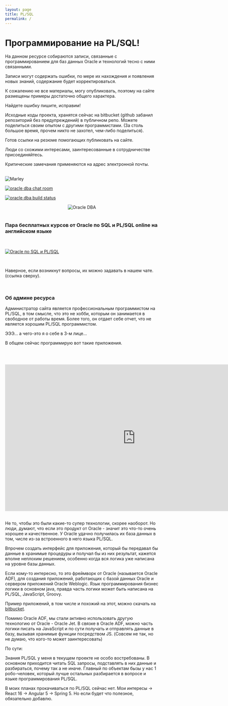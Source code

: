 ```yaml
---
layout: page
title: PL/SQL
permalink: /
---
```


# Программирование на PL/SQL!

На данном ресурсе собираются записи, связанные с программированием для баз данных Oracle и технологий тесно с ними связанными.

Записи могут содержать ошибки, по мере их нахождения и появления новых знаний, содержание будет корректироваться.

К сожалению не все материалы, могу опубликовать, поэтому на сайте размещены примеры достаточно общего характера.

Найдете ошибку пишите, исправим!

Исходные коды проекта, хранятся сейчас на bitbucket (github забанил репозиторий без предупреждений) в публичном репо. Можете поделиться своим опытом с другими программистами. (За столь большое время, прочем никто не захотел, чем-либо поделиться). 

Готов ссылки на резюме помогающих публиковать на сайте. 

Люди со схожими интересами, заинтересованные в сотрудничестве присоединяйтесь.


Критические замечания применяются на адрес электронной почты.

<br/>
<img src="http://img.fotografii.org/a3333333mail.gif" alt="Marley" border="0" />

<a href="https://gitter.im/oracle-dba-ru/Lobby" rel="nofollow"><img src="https://badges.gitter.im/oracle-dba-ru/Lobby.svg" alt="oracle dba chat room"></a>

<a href="https://travis-ci.org/plsql/plsql.ru" rel="nofollow"><img src="https://travis-ci.org/plsql/plsql.ru.svg?branch=gh-pages" alt="oracle dba build status"></a>


<div align="center">
	<img src="//files.plsql.ru/kritika.jpg" alt="Oracle DBA" border="0" />
</div>


<br/>

### Пара бесплатных курсов от Oracle по SQL и PL/SQL online на английском языке


<br/>

<a href="https://apexapps.oracle.com/pls/apex/f?p=44785:147:101628603859504::NO:::"><img src="//storage6.static.itmages.ru/i/18/0120/h_1516461266_8889961_f002169290.png" alt="Oracle по SQL и PL/SQL" border="0" /></a>

<br/>

Наверное, если возникнут вопросы, их можно задавать в нашем чате. (ссылка сверху).

<br/>

### Об админе ресурса

Администратор сайта является профессиональным программистом на PL/SQL, в том смысле, что это не хобби, которым он занимается в свободное от работы время.
Более того, он отдает себе отчет, что не является хорошим PL/SQL программистом.

ЭЭЭ... а чего-это я о себе в 3-м лице...

В общем сейчас программирую вот такие приложения.

<br/><br/>

<div align="center">
	<iframe width="853" height="480" src="https://www.youtube.com/embed/79QQbQ-PDkM" frameborder="0" allowfullscreen></iframe>
</div>

<br/>

Не то, чтобы это были какие-то супер технологии, скорее наоборот. Но люди, думают, что если это продукт от Oracle - значит это что-то очень хорошее и качественное. У Oracle удачно получилась их база данных в том, числе из-за встроенного в него языка PL/SQL. 

Впрочем создать интерфейс для приложения, который бы передавал бы данные в хранимые процедуры и получал бы из них результат, кажется вполне неплохим решением, особенно когда вся логика уже написана на уровне базы данных.

Если кому-то интересно, то это фреймворк от Oracle (называется Oracle ADF), для создания приложений, работающих с базой данных Oracle и сервером приложений Oracle Weblogic. Язык программирования бизнес логики в основном java, правда часть логики может быть написана на PL/SQL, JavaScript, Groovy.

Пример приложений, в том числе и похожий на этот, можно скачать на <a href="http://bitbucket.com/oracle-adf/" rel="nofollow">bitbucket</a>.

Помимо Oracle ADF, мы стали активно использовать другую технологию от Oracle - Oracle Jet. В связке в Oracle ADF, можно часть логики писать на JavaScript и по сути получать и отправлять данные в базу, вызывая хранимые функции посредством JS. (Совсем не так, но не думаю, что кого-то может заинтересовать)


По сути:

Знания PL/SQL у меня в текущем проекте не особо востребованы. В основном приходится читать SQL запросы, подставлять в них данные и разбираться, почему так а не иначе. Главный по объектам бызы у нас 1 робо-человек, который лучше остальных разбирается в вопросе и языке программирования PL/SQL.

В моих планах прокачиваться по PL/SQL сейчас нет. Мои интересы -> React 16 -> Angular 5 -> Spring 5. Но если будет что полезное, обязательно добавлю.
